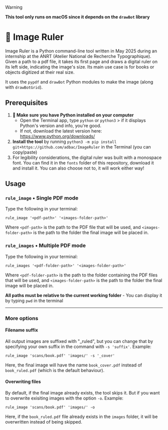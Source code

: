 > [!WARNING]
> **This tool only runs on macOS since it depends on the `drawBot` library**

# 📐 Image Ruler

Image Ruler is a Python command-line tool written in May 2025 during an internship at the ANRT (Atelier National de Recherche Typographique). Given a path to a pdf file, it takes its first page and draws a digital ruler on its left side, indicating the image's size. Its main use case is for books or objects digitized at their real size.

It uses the `pypdf` and `drawBot` Python modules to make the image (along with `drawBotGrid`).

## Prerequisites

1. **🐍 Make sure you have Python installed on your computer**
   * Open the Terminal app, type `python` or `python3` > if it displays Python's version and info, you're good.
   * If not, download the latest version here: https://www.python.org/downloads/
2. **Install the tool** by running `python3 -m pip install git+https://github.com/adbac/ImageRuler` in the Terminal (you can copy/paste)
3. For legibility considerations, the digital ruler was built with a monospace font. You can find it in the `fonts` folder of this repository, download it and install it. You can also choose not to, it will work either way!

## Usage

### `rule_image` • Single PDF mode

Type the following in your terminal:
```shell
rule_image '<pdf-path>' '<images-folder-path>'
```
Where `<pdf-path>` is the path to the PDF file that will be used, and `<images-folder-path>` is the path to the folder the final image will be placed in.

### `rule_images` • Multiple PDF mode

Type the following in your terminal:
```shell
rule_images '<pdf-folder-path>' '<images-folder-path>'
```
Where `<pdf-folder-path>` is the path to the folder containing the PDF files that will be used, and `<images-folder-path>` is the path to the folder the final image will be placed in.

**All paths must be relative to the current working folder** - You can display it by typing `pwd` in the terminal

---

### More options

#### Filename suffix

All output images are suffixed with "_ruled", but you can change that by specifying your own suffix in the command with `-s 'suffix'`. Example:
```shell
rule_image 'scans/book.pdf' 'images/' -s '_cover'
```
Here, the final image will have the name `book_cover.pdf` instead of `book_ruled.pdf` (which is the default behaviour).

#### Overwriting files

By default, if the final image already exists, the tool skips it. But if you want to overwrite exisiting images with the option `-o`. Example:
```shell
rule_image 'scans/book.pdf' 'images/' -o
```
Here, if the `book_ruled.pdf` file already exists in the `images` folder, it will be overwritten instead of being skipped.